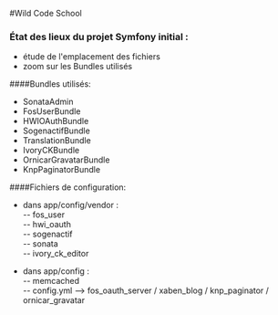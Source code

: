 #Wild Code School

### État des lieux du projet Symfony initial : 
- étude de l'emplacement des fichiers 
- zoom sur les Bundles utilisés

####Bundles utilisés:
- SonataAdmin 
- FosUserBundle 
- HWIOAuthBundle
- SogenactifBundle 
- TranslationBundle
- IvoryCKBundle
- OrnicarGravatarBundle
- KnpPaginatorBundle

####Fichiers de configuration:
- dans app/config/vendor : <br>
 -- fos_user <br>
 -- hwi_oauth <br>
 -- sogenactif <br>
 -- sonata <br>
 -- ivory_ck_editor
 
- dans app/config : <br>
 -- memcached <br>
 -- config.yml --> fos_oauth_server / xaben_blog / knp_paginator / ornicar_gravatar



